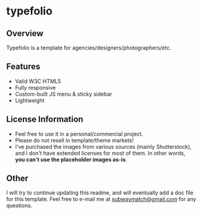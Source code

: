typefolio
=========

## Overview

Typefolio is a template for agencies/designers/photographers/etc. 



## Features
* Valid W3C HTML5
* Fully responsive
* Custom-built JS menu & sticky sidebar
* Lightweight



## License Information

* Feel free to use it in a personal/commercial project. 
* Please do not resell in template/theme markets!
* I've purchased the images from various sources (mainly Shutterstock), and I don't have extended licenses for most of them. In other words, **you can't use the placeholder images as-is**.



## Other

I will try to continue updating this readme, and will eventually add a doc file for this template. 
Feel free to e-mail me at [subwaymatch@gmail.com](mailto:subwaymatch@gmail.com) for any questions. 
